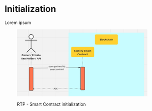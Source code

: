 # Initialization

Lorem ipsum

<figure><img src="../.gitbook/assets/rtp-init.webp" alt=""><figcaption><p>RTP - Smart Contract initialization</p></figcaption></figure>

